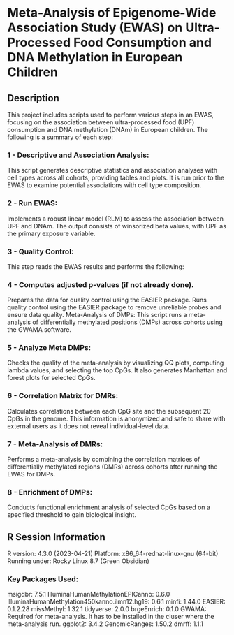 # Meta-Analysis of Epigenome-Wide Association Study (EWAS) on Ultra-Processed Food Consumption and DNA Methylation in European Children
## Description
This project includes scripts used to perform various steps in an EWAS, focusing on the association between ultra-processed food (UPF) consumption and DNA methylation (DNAm) in European children. The following is a summary of each step:

### 1 - Descriptive and Association Analysis:
This script generates descriptive statistics and association analyses with cell types across all cohorts, providing tables and plots. It is run prior to the EWAS to examine potential associations with cell type composition.

### 2 - Run EWAS:
Implements a robust linear model (RLM) to assess the association between UPF and DNAm. The output consists of winsorized beta values, with UPF as the primary exposure variable.

### 3 - Quality Control:
This step reads the EWAS results and performs the following:

### 4 - Computes adjusted p-values (if not already done).
Prepares the data for quality control using the EASIER package.
Runs quality control using the EASIER package to remove unreliable probes and ensure data quality.
Meta-Analysis of DMPs:
This script runs a meta-analysis of differentially methylated positions (DMPs) across cohorts using the GWAMA software.

### 5 - Analyze Meta DMPs:
Checks the quality of the meta-analysis by visualizing QQ plots, computing lambda values, and selecting the top CpGs. It also generates Manhattan and forest plots for selected CpGs.

### 6 - Correlation Matrix for DMRs:
Calculates correlations between each CpG site and the subsequent 20 CpGs in the genome. This information is anonymized and safe to share with external users as it does not reveal individual-level data.

### 7 - Meta-Analysis of DMRs:
Performs a meta-analysis by combining the correlation matrices of differentially methylated regions (DMRs) across cohorts after running the EWAS for DMPs.

### 8 - Enrichment of DMPs:
Conducts functional enrichment analysis of selected CpGs based on a specified threshold to gain biological insight.


## R Session Information

R version: 4.3.0 (2023-04-21)
Platform: x86_64-redhat-linux-gnu (64-bit)
Running under: Rocky Linux 8.7 (Green Obsidian)

### Key Packages Used:
msigdbr: 7.5.1
IlluminaHumanMethylationEPICanno: 0.6.0
IlluminaHumanMethylation450kanno.ilmn12.hg19: 0.6.1
minfi: 1.44.0
EASIER: 0.1.2.28
missMethyl: 1.32.1
tidyverse: 2.0.0
brgeEnrich: 0.1.0
GWAMA: Required for meta-analysis. It has to be installed in the cluser where the meta-analysis run. 
ggplot2: 3.4.2
GenomicRanges: 1.50.2
dmrff: 1.1.1 